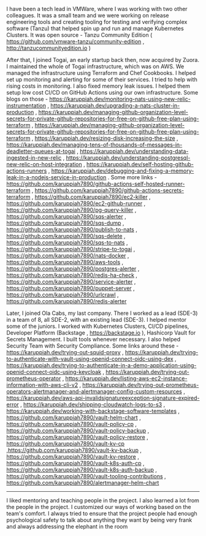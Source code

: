 I have been a tech lead in VMWare, where I was working with two other colleagues. It was a small team and we were working on release engineering tools and creating tooling for testing and verifying complex software (Tanzu) that helped spin up and run and manage Kubernetes Clusters. It was open source - Tanzu Community Edition ( https://github.com/vmware-tanzu/community-edition , http://tanzucommunityedition.io )

After that, I joined Togai, an early startup back then, now acquired by Zuora. I maintained the whole of Togai infrastructure, which was on AWS. We managed the infrastructure using Terraform and Chef Cookbooks. I helped set up monitoring and alerting for some of their services. I tried to help with rising costs in monitoring. I also fixed memory leak issues. I helped them setup low cost CI/CD on GitHub Actions using our own infrastructure. Some blogs on those - https://karuppiah.dev/monitoring-nats-using-new-relic-instrumentation , https://karuppiah.dev/upgrading-a-nats-cluster-in-production , https://karuppiah.dev/managing-github-organization-level-secrets-for-private-github-repositories-for-free-on-github-free-plan-using-terraform , https://karuppiah.dev/managing-github-organization-level-secrets-for-private-github-repositories-for-free-on-github-free-plan-using-terraform , https://karuppiah.dev/resizing-disk-increasing-the-size , https://karuppiah.dev/managing-tens-of-thousands-of-messages-in-deadletter-queues-at-togai , https://karuppiah.dev/understanding-data-ingested-in-new-relic , https://karuppiah.dev/understanding-postgresql-new-relic-on-host-integration , https://karuppiah.dev/self-hosting-github-actions-runners , https://karuppiah.dev/debugging-and-fixing-a-memory-leak-in-a-nodejs-service-in-production . Some more links - https://github.com/karuppiah7890/github-actions-self-hosted-runner-terraform , https://github.com/karuppiah7890/github-actions-secrets-terraform , https://github.com/karuppiah7890/ec2-killer , https://github.com/karuppiah7890/ec2-github-runner , https://github.com/karuppiah7890/pg-query-killer , https://github.com/karuppiah7890/sqs-alerter , https://github.com/karuppiah7890/sqs-dump , https://github.com/karuppiah7890/publish-to-nats , https://github.com/karuppiah7890/sqs-delete , https://github.com/karuppiah7890/sqs-to-nats , https://github.com/karuppiah7890/stripe-to-togai , https://github.com/karuppiah7890/nats-docker , https://github.com/karuppiah7890/aws-tools , https://github.com/karuppiah7890/postgres-alerter , https://github.com/karuppiah7890/redis-ha-check , https://github.com/karuppiah7890/service-alerter , https://github.com/karuppiah7890/puppet-server , https://github.com/karuppiah7890/urlcrawl , https://github.com/karuppiah7890/redis-alerter 

Later, I joined Ola Cabs, my last company. There I worked as a lead (SDE-3) in a team of 8, all SDE-2, with an existing lead (SDE-3). I helped mentor some of the juniors. I worked with Kubernetes Clusters, CI/CD pipelines, Developer Platform (Backstage , https://backstage.io ), Hashicorp Vault for Secrets Management. I built tools whenever necessary. I also helped Security Team with Security Compliance. Some links around these - https://karuppiah.dev/trying-out-squid-proxy , https://karuppiah.dev/trying-to-authenticate-with-vault-using-openid-connect-oidc-using-dex , https://karuppiah.dev/trying-to-authenticate-in-a-demo-application-using-openid-connect-oidc-using-keycloak , https://karuppiah.dev/trying-out-prometheus-operator , https://karuppiah.dev/listing-aws-ec2-instance-information-with-aws-cli-v2 , https://karuppiah.dev/trying-out-prometheus-operators-alertmanager-and-alertmanager-config-custom-resources , https://karuppiah.dev/aws-api-invalidsignatureexception-signature-expired-error , https://karuppiah.dev/shipping-cloudwatch-logs-to-s3 , https://karuppiah.dev/working-with-backstage-software-templates , https://github.com/karuppiah7890/vault-helm-chart , https://github.com/karuppiah7890/vault-policy-cp , https://github.com/karuppiah7890/vault-policy-backup , https://github.com/karuppiah7890/vault-policy-restore , https://github.com/karuppiah7890/vault-kv-cp ,https://github.com/karuppiah7890/vault-kv-backup , https://github.com/karuppiah7890/vault-kv-restore , https://github.com/karuppiah7890/vault-k8s-auth-cp , https://github.com/karuppiah7890/vault-k8s-auth-backup , https://github.com/karuppiah7890/vault-tooling-contributions , https://github.com/karuppiah7890/alertmanager-helm-chart 


---

I liked mentoring and teaching people in the project. I also learned a lot from the people in the project. I customized our ways of working based on the team's comfort. I always tried to ensure that the project people had enough psychological safety to talk about anything they want by being very frank and always addressing the elephant in the room


